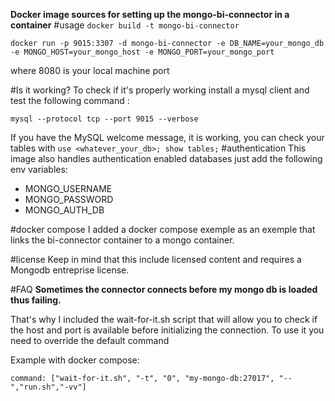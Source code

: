 **Docker image sources for setting up the mongo-bi-connector in a container**
#usage
```docker build -t mongo-bi-connector```

```docker run -p 9015:3307 -d mongo-bi-connector -e DB_NAME=your_mongo_db -e MONGO_HOST=your_mongo_host -e MONGO_PORT=your_mongo_port```

where 8080 is your local machine port

#Is it working?
To check if it's properly working install a mysql client and test the following command :

```mysql --protocol tcp --port 9015 --verbose```

If you have the MySQL welcome message, it is working, you can check your tables with 
```use <whatever_your_db>; show tables;```
#authentication
This image also handles authentication enabled databases
just add the following env variables:

+ MONGO_USERNAME
+ MONGO_PASSWORD
+ MONGO_AUTH_DB

#docker compose
I added a docker compose exemple as an exemple that links the bi-connector container to a mongo container.

#license
Keep in mind that this include licensed content and requires a Mongodb entreprise license.

#FAQ
**Sometimes the connector connects before my mongo db is loaded thus failing.**

That's why I included the wait-for-it.sh script that will allow you to check if the host and port is available before initializing the connection.
To use it you need to override the  default command

Example with docker compose:

```command: ["wait-for-it.sh", "-t", "0", "my-mongo-db:27017", "--","run.sh","-vv"] ```


